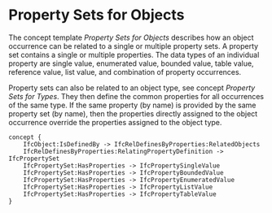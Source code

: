 Property Sets for Objects
=========================

The concept template _Property Sets for Objects_ describes how an object occurrence can be related to a single or multiple property sets. A property set contains a single or multiple properties. The data types of an individual property are single value, enumerated value, bounded value, table value, reference value, list value, and combination of property occurrences.

Property sets can also be related to an object type, see concept _Property Sets for Types_. They then define the common properties for all occurrences of the same type. If the same property (by name) is provided by the same property set (by name), then the properties directly assigned to the object occurrence override the properties assigned to the object type.

```
concept {
    IfcObject:IsDefinedBy -> IfcRelDefinesByProperties:RelatedObjects
    IfcRelDefinesByProperties:RelatingPropertyDefinition -> IfcPropertySet
    IfcPropertySet:HasProperties -> IfcPropertySingleValue
    IfcPropertySet:HasProperties -> IfcPropertyBoundedValue
    IfcPropertySet:HasProperties -> IfcPropertyEnumeratedValue
    IfcPropertySet:HasProperties -> IfcPropertyListValue
    IfcPropertySet:HasProperties -> IfcPropertyTableValue
}
```
